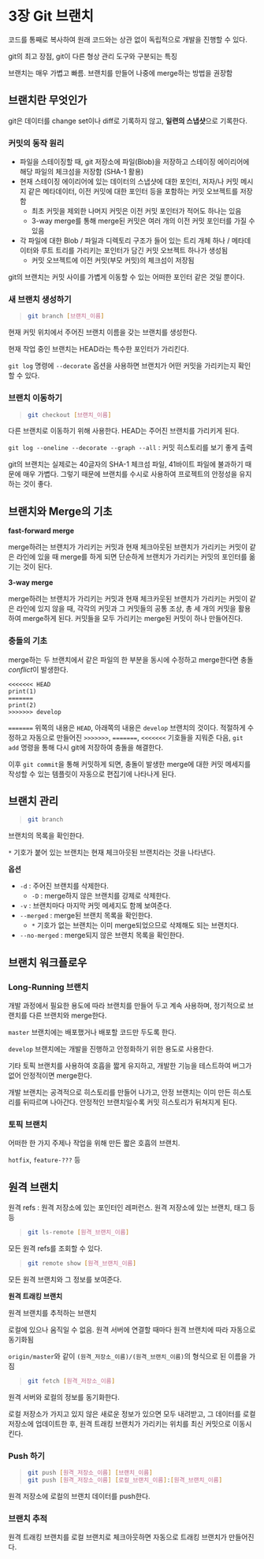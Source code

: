 # 3장 Git 브랜치

코드를 통째로 복사하여 원래 코드와는 상관 없이 독립적으로 개발을 진행할 수 있다.

git의 최고 장점, git이 다른 형상 관리 도구와 구분되는 특징

브랜치는 매우 가볍고 빠름. 브랜치를 만들어 나중에 merge하는 방법을 권장함

## 브랜치란 무엇인가

git은 데이터를 change set이나 diff로 기록하지 않고, **일련의 스냅샷**으로 기록한다.

### 커밋의 동작 원리

- 파일을 스테이징할 때, git 저장소에 파일(Blob)을 저장하고 스테이징 에이리어에 해당 파일의 체크섬을 저장함 (SHA-1 활용)
- 현재 스테이징 에이리어에 있는 데이터의 스냅샷에 대한 포인터, 저자/나 커밋 메시지 같은 메타데이터, 이전 커밋에 대한 포인터 등을 포함하는 커밋 오브젝트를 저장함
  - 최초 커밋을 제외한 나머지 커밋은 이전 커밋 포인터가 적어도 하나는 있음
  - 3-way merge를 통해 merge된 커밋은 여러 개의 이전 커밋 포인터를 가질 수 있음
- 각 파일에 대한 Blob / 파일과 디렉토리 구조가 들어 있는 트리 개체 하나 / 메타데이터와 루트 트리를 가리키는 포인터가 담긴 커밋 오브젝트 하나가 생성됨
  - 커밋 오브젝트에 이전 커밋(부모 커밋)의 체크섬이 저장됨

git의 브랜치는 커밋 사이를 가볍게 이동할 수 있는 어떠한 포인터 같은 것일 뿐이다.

### 새 브랜치 생성하기

> ```sh
> git branch [브랜치_이름]
> ```

현재 커밋 위치에서 주어진 브랜치 이름을 갖는 브랜치를 생성한다.

현재 작업 중인 브랜치는 HEAD라는 특수한 포인터가 가리킨다.

`git log` 명령에 `--decorate` 옵션을 사용하면 브랜치가 어떤 커밋을 가리키는지 확인할 수 있다.

### 브랜치 이동하기

> ```sh
> git checkout [브랜치_이름]
> ```

다른 브랜치로 이동하기 위해 사용한다. HEAD는 주어진 브랜치를 가리키게 된다.

`git log --oneline --decorate --graph --all` : 커밋 히스토리를 보기 좋게 출력

git의 브랜치는 실제로는 40글자의 SHA-1 체크섬 파일, 41바이트 파일에 불과하기 때문에 매우 가볍다. 그렇기 때문에 브랜치를 수시로 사용하여 프로젝트의 안정성을 유지하는 것이 좋다.

## 브랜치와 Merge의 기초

**fast-forward merge**

merge하려는 브랜치가 가리키는 커밋과 현재 체크아웃된 브랜치가 가리키는 커밋이 같은 라인에 있을 때 merge를 하게 되면 단순하게 브랜치가 가리키는 커밋의 포인터를 옮기는 것이 된다.

**3-way merge**

merge하려는 브랜치가 가리키는 커밋과 현재 체크카웃된 브랜치가 가리키는 커밋이 같은 라인에 있지 않을 때, 각각의 커밋과 그 커밋들의 공통 조상, 총 세 개의 커밋을 활용하여 merge하게 된다. 커밋들을 모두 가리키는 merge된 커밋이 하나 만들어진다.

### 충돌의 기초

merge하는 두 브랜치에서 같은 파일의 한 부분을 동시에 수정하고 merge한다면 충돌*conflict*이 발생한다.

```text
<<<<<<< HEAD
print(1)
=======
print(2)
>>>>>>> develop
```

`=======` 위쪽의 내용은 `HEAD`, 아래쪽의 내용은 `develop` 브랜치의 것이다. 적절하게 수정하고 자동으로 만들어진 `>>>>>>>`, `=======`, `<<<<<<<` 기호들을 지워준 다음, `git add` 명령을 통해 다시 git에 저장하여 충돌을 해결한다.

이후 `git commit`을 통해 커밋하게 되면, 충돌이 발생한 merge에 대한 커밋 메세지를 작성할 수 있는 템플릿이 자동으로 편집기에 나타나게 된다.

## 브랜치 관리

> ```sh
> git branch
> ```

브랜치의 목록을 확인한다.

`*` 기호가 붙어 있는 브랜치는 현재 체크아웃된 브랜치라는 것을 나타낸다.

**옵션**

- `-d` : 주어진 브랜치를 삭제한다.
  - `-D` : merge하지 않은 브랜치를 강제로 삭제한다.
- `-v` : 브랜치마다 마지막 커밋 메세지도 함께 보여준다.
- `--merged` : merge된 브랜치 목록을 확인한다.
  - `*` 기호가 없는 브랜치는 이미 merge되었으므로 삭제해도 되는 브랜치다.
- `--no-merged` : merge되지 않은 브랜치 목록을 확인한다.

## 브랜치 워크플로우

### Long-Running 브랜치

개발 과정에서 필요한 용도에 따라 브랜치를 만들어 두고 계속 사용하며, 정기적으로 브랜치를 다른 브랜치와 merge한다.

`master` 브랜치에는 배포했거나 배포할 코드만 두도록 한다.

`develop` 브랜치에는 개발을 진행하고 안정화하기 위한 용도로 사용한다.

기타 토픽 브랜치를 사용하여 호흡을 짧게 유지하고, 개발한 기능을 테스트하여 버그가 없어 안정적이면 merge한다.

개발 브랜치는 공격적으로 히스토리를 만들어 나가고, 안정 브랜치는 이미 만든 히스토리를 뒤따르며 나아간다. 안정적인 브랜치일수록 커밋 히스토리가 뒤쳐지게 된다.

### 토픽 브랜치

어떠한 한 가지 주제나 작업을 위해 만든 짧은 호흡의 브랜치.

`hotfix`, `feature-???` 등

## 원격 브랜치

원격 refs : 원격 저장소에 있는 포인터인 레퍼런스. 원격 저장소에 있는 브랜치, 태그 등등

> ```sh
> git ls-remote [원격_브랜치_이름]
> ```

모든 원격 refs를 조회할 수 있다.

> ```sh
> git remote show [원격_브랜치_이름]
> ```

모든 원격 브랜치와 그 정보를 보여준다.

**원격 트래킹 브랜치**

원격 브랜치를 추적하는 브랜치

로컬에 있으나 움직일 수 없음. 원격 서버에 연결할 때마다 원격 브랜치에 따라 자동으로 동기화됨

`origin/master`와 같이 `(원격_저장소_이름)/(원격_브랜치_이름)`의 형식으로 된 이름을 가짐

> ```sh
> git fetch [원격_저장소_이름]
> ```

원격 서버와 로컬의 정보를 동기화한다.

로컬 저장소가 가지고 있지 않은 새로운 정보가 있으면 모두 내려받고, 그 데이터를 로컬 저장소에 업데이트한 후, 원격 트래킹 브랜치가 가리키는 위치를 최신 커밋으로 이동시킨다.

### Push 하기

> ```sh
> git push [원격_저장소_이름] [브랜치_이름]
> git push [원격_저장소_이름] [로컬_브랜치_이름]:[원격_브랜치_이름]
> ```

원격 저장소에 로컬의 브랜치 데이터를 push한다.

### 브랜치 추적

원격 트래킹 브랜치를 로컬 브랜치로 체크아웃하면 자동으로 트래킹 브랜치가 만들어진다.